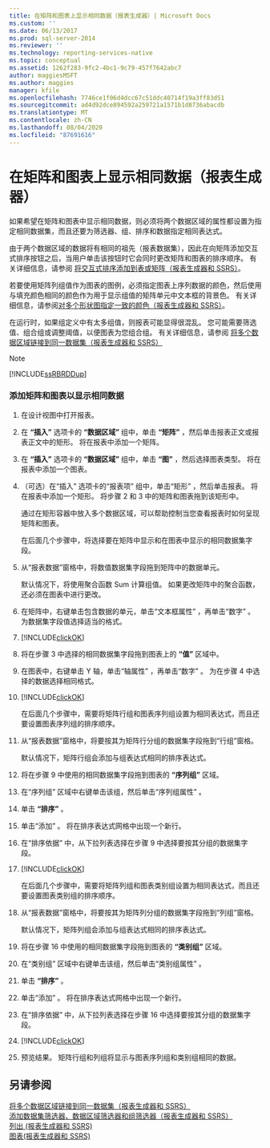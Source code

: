 ```yaml
---
title: 在矩阵和图表上显示相同数据（报表生成器）| Microsoft Docs
ms.custom: ''
ms.date: 06/13/2017
ms.prod: sql-server-2014
ms.reviewer: ''
ms.technology: reporting-services-native
ms.topic: conceptual
ms.assetid: 1262f283-9fc2-4bc1-9c79-457f7642abc7
author: maggiesMSFT
ms.author: maggies
manager: kfile
ms.openlocfilehash: 7746ce1f06d4dcc67c51ddc40714f19a3ff83d51
ms.sourcegitcommit: ad4d92dce894592a259721a1571b1d8736abacdb
ms.translationtype: MT
ms.contentlocale: zh-CN
ms.lasthandoff: 08/04/2020
ms.locfileid: "87691616"
---
```

# <a name="display-the-same-data-on-a-matrix-and-a-chart-report-builder"></a>在矩阵和图表上显示相同数据（报表生成器）
  如果希望在矩阵和图表中显示相同数据，则必须将两个数据区域的属性都设置为指定相同数据集，而且还要为筛选器、组、排序和数据指定相同表达式。  
  
 由于两个数据区域的数据将有相同的祖先（报表数据集），因此在向矩阵添加交互式排序按钮之后，当用户单击该按钮时它会同时更改矩阵和图表的排序顺序。 有关详细信息，请参阅 [将交互式排序添加到表或矩阵（报表生成器和 SSRS）](add-interactive-sort-to-a-table-or-matrix-report-builder-and-ssrs.md)。  
  
 若要使用矩阵列组值作为图表的图例，必须指定图表上序列数据的颜色，然后使用与填充颜色相同的颜色作为用于显示组值的矩阵单元中文本框的背景色。 有关详细信息，请参阅[对多个形状图指定一致的颜色（报表生成器和 SSRS）](charts-report-builder-and-ssrs.md)。  
  
 在运行时，如果组定义中有太多组值，则报表可能显得很混乱。 您可能需要筛选值、组合组或调整阈值，以便图表为您组合组。 有关详细信息，请参阅 [将多个数据区域链接到同一数据集（报表生成器和 SSRS）](linking-multiple-data-regions-to-the-same-dataset-report-builder-and-ssrs.md)  
  
> [!NOTE]  
>  [!INCLUDE[ssRBRDDup](../../includes/ssrbrddup-md.md)]  
  
### <a name="to-add-a-matrix-and-chart-to-display-the-same-data"></a>添加矩阵和图表以显示相同数据  
  
1.  在设计视图中打开报表。  
  
2.  在 **“插入”** 选项卡的 **“数据区域”** 组中，单击 **“矩阵”** ，然后单击报表正文或报表正文中的矩形。 将在报表中添加一个矩阵。  
  
3.  在 **“插入”** 选项卡的 **“数据区域”** 组中，单击 **“图”** ，然后选择图表类型。 将在报表中添加一个图表。  
  
4.  （可选）在“插入”  选项卡的“报表项”  组中，单击“矩形”  ，然后单击报表。 将在报表中添加一个矩形。 将步骤 2 和 3 中的矩阵和图表拖到该矩形中。  
  
     通过在矩形容器中放入多个数据区域，可以帮助控制当您查看报表时如何呈现矩阵和图表。  
  
     在后面几个步骤中，将选择要在矩阵中显示和在图表中显示的相同数据集字段。  
  
5.  从“报表数据”窗格中，将数值数据集字段拖到矩阵中的数据单元。  
  
     默认情况下，将使用聚合函数 Sum 计算组值。 如果更改矩阵中的聚合函数，还必须在图表中进行更改。  
  
6.  在矩阵中，右键单击包含数据的单元，单击“文本框属性”  ，再单击“数字”  。 为数据集字段值选择适当的格式。  
  
7.  [!INCLUDE[clickOK](../../includes/clickok-md.md)]  
  
8.  将在步骤 3 中选择的相同数据集字段拖到图表上的 **“值”** 区域中。  
  
9. 在图表中，右键单击 Y 轴，单击“轴属性”  ，再单击“数字”  。 为在步骤 4 中选择的数据选择相同格式。  
  
10. [!INCLUDE[clickOK](../../includes/clickok-md.md)]  
  
     在后面几个步骤中，需要将矩阵行组和图表序列组设置为相同表达式，而且还要设置图表序列组的排序顺序。  
  
11. 从“报表数据”窗格中，将要按其为矩阵行分组的数据集字段拖到“行组”窗格。  
  
     默认情况下，矩阵行组会添加与组表达式相同的排序表达式。  
  
12. 将在步骤 9 中使用的相同数据集字段拖到图表的 **“序列组”** 区域。  
  
13. 在“序列组”  区域中右键单击该组，然后单击“序列组属性”  。  
  
14. 单击 **“排序”** 。  
  
15. 单击“添加”  。 将在排序表达式网格中出现一个新行。  
  
16. 在“排序依据”  中，从下拉列表选择在步骤 9 中选择要按其分组的数据集字段。  
  
17. [!INCLUDE[clickOK](../../includes/clickok-md.md)]  
  
     在后面几个步骤中，需要将矩阵列组和图表类别组设置为相同表达式，而且还要设置图表类别组的排序顺序。  
  
18. 从“报表数据”窗格中，将要按其为矩阵列分组的数据集字段拖到“列组”窗格。  
  
     默认情况下，矩阵列组会添加与组表达式相同的排序表达式。  
  
19. 将在步骤 16 中使用的相同数据集字段拖到图表的 **“类别组”** 区域。  
  
20. 在“类别组”  区域中右键单击该组，然后单击“类别组属性”  。  
  
21. 单击 **“排序”** 。  
  
22. 单击“添加”  。 将在排序表达式网格中出现一个新行。  
  
23. 在“排序依据”  中，从下拉列表选择在步骤 16 中选择要按其分组的数据集字段。  
  
24. [!INCLUDE[clickOK](../../includes/clickok-md.md)]  
  
25. 预览结果。 矩阵行组和列组将显示与图表序列组和类别组相同的数据。  
  
## <a name="see-also"></a>另请参阅  
 [将多个数据区域链接到同一数据集（报表生成器和 SSRS）](linking-multiple-data-regions-to-the-same-dataset-report-builder-and-ssrs.md)   
 [添加数据集筛选器、数据区域筛选器和组筛选器（报表生成器和 SSRS）](add-dataset-filters-data-region-filters-and-group-filters.md)   
 [列出 &#40;报表生成器和 SSRS&#41;](tables-matrices-and-lists-report-builder-and-ssrs.md)   
 [图表&#40;报表生成器和 SSRS&#41;](charts-report-builder-and-ssrs.md)  
  
  

